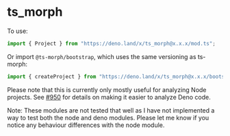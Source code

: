 # ts_morph

To use:

```ts
import { Project } from "https://deno.land/x/ts_morph@x.x.x/mod.ts";
```

Or import `@ts-morph/bootstrap`, which uses the same versioning as ts-morph:

```ts
import { createProject } from "https://deno.land/x/ts_morph@x.x.x/bootstrap/mod.ts";
```

Please note that this is currently only mostly useful for analyzing Node projects. See [#950](https://github.com/dsherret/ts-morph/issues/950) for details on making it easier to analyze Deno code.

Note: These modules are not tested that well as I have not implemented a way to test both the node and deno modules. Please let me know if you notice any behaviour differences with the node module.

